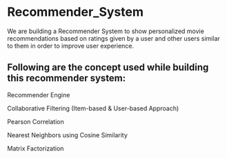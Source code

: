# Recommender_System
We are building a Recommender System to show personalized movie recommendations based on ratings given by a user and other users similar to them in order to improve user experience.

## Following are the concept used while building this recommender system:

Recommender Engine

Collaborative Filtering (Item-based & User-based Approach)

Pearson Correlation

Nearest Neighbors using Cosine Similarity

Matrix Factorization
